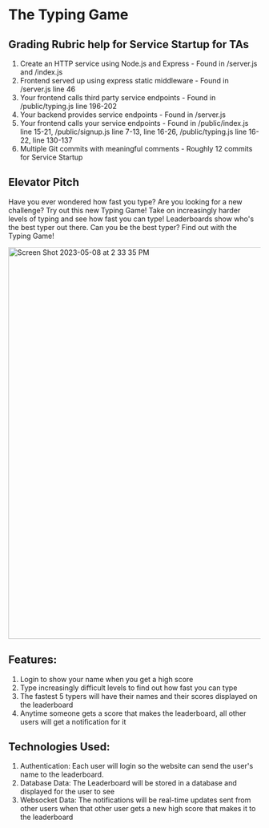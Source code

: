 # The Typing Game

## Grading Rubric help for Service Startup for TAs
1. Create an HTTP service using Node.js and Express - Found in /server.js and /index.js
2. Frontend served up using express static middleware - Found in /server.js line 46
3. Your frontend calls third party service endpoints - Found in /public/typing.js line 196-202
4. Your backend provides service endpoints - Found in /server.js
5. Your frontend calls your service endpoints - Found in /public/index.js line 15-21, /public/signup.js line 7-13, line 16-26, /public/typing.js line 16-22, line 130-137
6. Multiple Git commits with meaningful comments - Roughly 12 commits for Service Startup

## Elevator Pitch
Have you ever wondered how fast you type? Are you looking for a new challenge? Try out this new Typing Game! Take on increasingly harder levels of typing and see how fast you can type! Leaderboards show who's the best typer out there. Can you be the best typer? Find out with the Typing Game!

<img width="782" alt="Screen Shot 2023-05-08 at 2 33 35 PM" src="https://user-images.githubusercontent.com/77128933/236928635-747e3c71-411a-4954-9976-78ce331f6d91.png">

## Features:
  1. Login to show your name when you get a high score
  2. Type increasingly difficult levels to find out how fast you can type
  3. The fastest 5 typers will have their names and their scores displayed on the leaderboard
  4. Anytime someone gets a score that makes the leaderboard, all other users will get a notification for it

## Technologies Used:
  1. Authentication: Each user will login so the website can send the user's name to the leaderboard.
  2. Database Data: The Leaderboard will be stored in a database and displayed for the user to see
  3. Websocket Data: The notifications will be real-time updates sent from other users when that other user gets a new high score that makes it to the leaderboard

